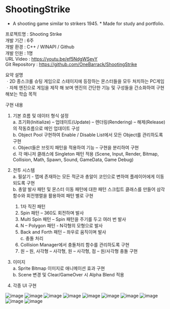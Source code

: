 # ShootingStrike
* A shooting game similar to strikers 1945. * Made for study and portfolio.

프로젝트명 : Shooting Strike  
개발 기간 : 6주  
개발 환경 : C++ / WINAPI / Github  
개발 인원 : 1명  
URL	Video : https://youtu.be/ef5NdgWSevY  
Git Repository :  https://github.com/OneBarrack/ShootingStrike

요약 설명  
ㆍ2D 종스크롤 슈팅 게임으로 스테이지에 등장하는 몬스터들을 모두 처치하는 PC게임  
ㆍ자체 엔진으로 게임을 제작 해 보며 엔진의 간단한 기능 및 구성들을 간소화하여 구현 해보는 학습 목적  

구현 내용  
1) 기본 흐름 및 데이터 형식 설정  
   a. 초기화(Initialize) – 업데이트(Update) – 렌더링(Rendering) – 해제(Release) 의 작동흐름으로 메인 업데이트 구성  
   b. Object Pool 구현하여 Enable / Disable List에서 모든 Object를 관리하도록 구현  
   c. Object들은 브릿지 패턴을 적용하여 기능 – 구현을 분리하여 구현  
   d. 각 매니저 클래스에 Singleton 패턴 적용 (Scene, Input, Render, Bitmap, Collision, Math, Spawn, Sound, GameData, Game Debug)  

2) 전투 시스템  
   a. 필살기 - 맵에 존재하는 모든 적군과 총알이 코인으로 변하여 플레이어에게 이동되도록 구현  
   b. 총알 발사 패턴 및 몬스터 이동 패턴에 대한 패턴 스크립트 클래스를 만들어 삼각함수와 회전행렬을 활용하여 패턴 별로 구현  
      1. 1자 직진 패턴  
      2. Spin 패턴 – 360도 회전하며 발사  
      3. Multi Spin 패턴 – Spin 패턴을 주기를 두고 여러 번 발사  
      4. N – Polygon 패턴 - N각형의 모형으로 발사  
      5. Back and Forth 패턴 – 좌우로 움직이며 발사  
   c. 충돌 처리  
      1. Collision Manager에서 충돌처리 함수를 관리하도록 구현  
      2. 원 – 원, 사각형 – 사각형, 원 – 사각형, 점 – 원/사각형 충돌 구현  
  
3) 이미지  
    a. Sprite Bitmap 이미지로 애니메이션 효과 구현  
    b. Scene 변경 및 Clear/GameOver 시 Alpha Blend 적용  
    
4) 각종 UI 구현

![image](https://user-images.githubusercontent.com/62101267/141670926-79cd3d8c-4f65-4f73-9477-96f818937f99.png) ![image](https://user-images.githubusercontent.com/62101267/141670934-2c1a188a-a77a-4000-ad00-f5297cbb52bb.png) ![image](https://user-images.githubusercontent.com/62101267/141670939-ff1047e1-258d-43cb-a78d-1e70fd9cbbb6.png) ![image](https://user-images.githubusercontent.com/62101267/141670940-92d57606-16be-4dc5-b7cb-695d82b5ff1c.png) ![image](https://user-images.githubusercontent.com/62101267/141670942-71511633-8829-4fea-addd-024b01e4694a.png) ![image](https://user-images.githubusercontent.com/62101267/141670943-77245071-bc91-4390-bbd3-31340819f1e0.png) ![image](https://user-images.githubusercontent.com/62101267/141670949-c3663f2f-97e0-4839-a03b-a4e8aca03043.png) ![image](https://user-images.githubusercontent.com/62101267/141670952-7aa25a5c-891e-4be4-85e0-dde78642d022.png) ![image](https://user-images.githubusercontent.com/62101267/141670954-4f67c456-31fe-49ed-b61f-93ac1b198487.png) ![image](https://user-images.githubusercontent.com/62101267/141670955-c040a1fa-692b-48e2-a3e9-861396325ceb.png)









